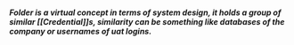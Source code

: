 
##### Folder is a virtual concept in terms of system design, it holds a group of similar [[Credential]]s, similarity can be something like databases of the company or usernames of uat logins.




